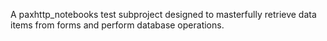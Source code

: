 A paxhttp_notebooks test subproject designed to masterfully retrieve data items from forms and perform database operations.
